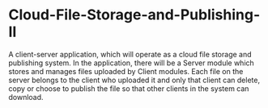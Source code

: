 # Cloud-File-Storage-and-Publishing-II
A client-server application, which will operate as a cloud file storage and publishing system. In the application, there will be a Server module which stores and manages files uploaded by Client modules. Each file on the server belongs to the client who uploaded it and only that client can delete, copy or choose to publish the file so that other clients in the system can download.
